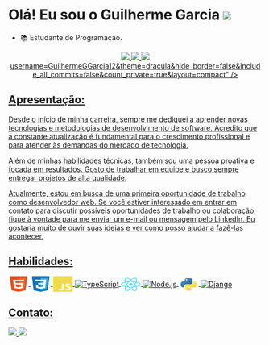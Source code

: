 # Olá! Eu sou o Guilherme Garcia <img src="https://raw.githubusercontent.com/kaueMarques/kaueMarques/master/hi.gif" height="30px">

- 📚 Estudante de Programação.

<div align="center">
  <a href="https://github.com/GuilhermeGGarcia12/">
  <img width="420em" src="https://github-readme-stats.vercel.app/api?username=GuilhermeGGarcia12&theme=dracula&hide_border=false&include_all_commits=false&count_private=true"/>
   <img width="420em" src="https://github-readme-streak-stats.herokuapp.com/?user=GuilhermeGGarcia12&theme=dracula&hide_border=false"/>
    <img width="420em" src="https://github-readme-stats.vercel.app/api/top-langs/?username=GuilhermeGGarcia12&theme=dracula&hide_border=false&include_all_commits=false&count_private=true&layout=compact" />username=GuilhermeGGarcia12&theme=dracula&hide_border=false&include_all_commits=false&count_private=true&layout=compact" />
</div>
  
<h2>Apresentação:</h2>

<p>Desde o início de minha carreira, sempre me dediquei a aprender novas tecnologias e metodologias de desenvolvimento de software. Acredito que a constante atualização é fundamental para o crescimento profissional e para atender às demandas do mercado de tecnologia.</p>
<p>Além de minhas habilidades técnicas, também sou uma pessoa proativa e focada em resultados. Gosto de trabalhar em equipe e busco sempre entregar projetos de alta qualidade.</p>
<p>Atualmente, estou em busca de uma primeira oportunidade de trabalho como desenvolvedor web. Se você estiver interessado em entrar em contato para discutir possíveis oportunidades de trabalho ou colaboração, fique à vontade para me enviar um e-mail ou mensagem pelo LinkedIn. Eu gostaria muito de ouvir suas ideias e ver como posso ajudar a fazê-las acontecer.</p>
  
<h2>Habilidades:</h2>

<div style="display: inline_block">
  <img align="center" alt="HTML" height="30" width="40" title="HTML" src="https://raw.githubusercontent.com/devicons/devicon/master/icons/html5/html5-original.svg">
  <img align="center" alt="CSS" height="30" width="40" title="CSS" src="https://raw.githubusercontent.com/devicons/devicon/master/icons/css3/css3-original.svg">
  <img align="center" alt="JavaScript" height="30" width="40" title="JavaScript" src="https://raw.githubusercontent.com/devicons/devicon/master/icons/javascript/javascript-plain.svg">
  <img align="center" alt="TypeScript" height="30" width="40" title="TypeScript" src="https://cdn.jsdelivr.net/gh/devicons/devicon/icons/typescript/typescript-plain.svg">
  <img align="center" alt="React" height="30" width="40" title="React" src="https://raw.githubusercontent.com/devicons/devicon/master/icons/react/react-original.svg">
  <img align="center" alt="Node.js" height="30" width="40" title="Node.js" src="https://cdn.jsdelivr.net/gh/devicons/devicon/icons/nodejs/nodejs-original.svg">
  <img align="center" alt="Python" height="30" width="40" title="Python" src="https://raw.githubusercontent.com/devicons/devicon/master/icons/python/python-original.svg">
  <img align="center" alt="Django" height="30" width="40" title="Django" src="https://cdn.jsdelivr.net/gh/devicons/devicon/icons/django/django-plain.svg">
  
</div>

<h2>Contato:</h2> 
<div>
  <a href="mailto: guilhermeggarcia12@gmail.com">
      <img src="https://img.shields.io/badge/Gm ail-D14836?style=for-the-badge&logo=gmail&logoColor=white">
  </a>
  <a href="https://www.linkedin.com/in/guilherme-garcia-32980a226" target="_blank">
      <img src="https://img.shields.io/badge/LinkedIn-0077B5?style=for-the-badge&logo=linkedin&logoColor=white">
  </a>
</div>
